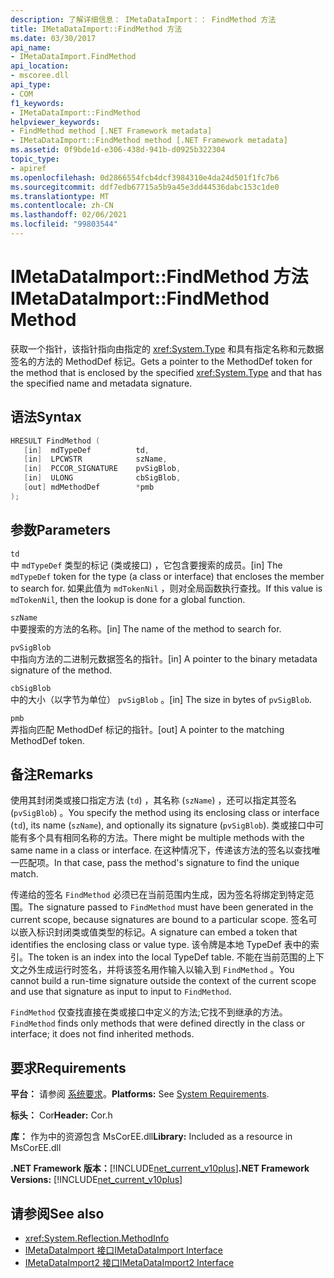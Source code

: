 ```yaml
---
description: 了解详细信息： IMetaDataImport：： FindMethod 方法
title: IMetaDataImport::FindMethod 方法
ms.date: 03/30/2017
api_name:
- IMetaDataImport.FindMethod
api_location:
- mscoree.dll
api_type:
- COM
f1_keywords:
- IMetaDataImport::FindMethod
helpviewer_keywords:
- FindMethod method [.NET Framework metadata]
- IMetaDataImport::FindMethod method [.NET Framework metadata]
ms.assetid: 0f9bde1d-e306-438d-941b-d0925b322304
topic_type:
- apiref
ms.openlocfilehash: 0d2866554fcb4dcf3984310e4da24d501f1fc7b6
ms.sourcegitcommit: ddf7edb67715a5b9a45e3dd44536dabc153c1de0
ms.translationtype: MT
ms.contentlocale: zh-CN
ms.lasthandoff: 02/06/2021
ms.locfileid: "99803544"
---
```

# <a name="imetadataimportfindmethod-method"></a><span data-ttu-id="9ce50-103">IMetaDataImport::FindMethod 方法</span><span class="sxs-lookup"><span data-stu-id="9ce50-103">IMetaDataImport::FindMethod Method</span></span>

<span data-ttu-id="9ce50-104">获取一个指针，该指针指向由指定的 <xref:System.Type> 和具有指定名称和元数据签名的方法的 MethodDef 标记。</span><span class="sxs-lookup"><span data-stu-id="9ce50-104">Gets a pointer to the MethodDef token for the method that is enclosed by the specified <xref:System.Type> and that has the specified name and metadata signature.</span></span>  
  
## <a name="syntax"></a><span data-ttu-id="9ce50-105">语法</span><span class="sxs-lookup"><span data-stu-id="9ce50-105">Syntax</span></span>  
  
```cpp  
HRESULT FindMethod (  
   [in]  mdTypeDef          td,  
   [in]  LPCWSTR            szName,
   [in]  PCCOR_SIGNATURE    pvSigBlob,
   [in]  ULONG              cbSigBlob,
   [out] mdMethodDef        *pmb  
);  
```  
  
## <a name="parameters"></a><span data-ttu-id="9ce50-106">参数</span><span class="sxs-lookup"><span data-stu-id="9ce50-106">Parameters</span></span>  

 `td`  
 <span data-ttu-id="9ce50-107">中 `mdTypeDef` 类型的标记 (类或接口) ，它包含要搜索的成员。</span><span class="sxs-lookup"><span data-stu-id="9ce50-107">[in] The `mdTypeDef` token for the type (a class or interface) that encloses the member to search for.</span></span> <span data-ttu-id="9ce50-108">如果此值为 `mdTokenNil` ，则对全局函数执行查找。</span><span class="sxs-lookup"><span data-stu-id="9ce50-108">If this value is `mdTokenNil`, then the lookup is done for a global function.</span></span>  
  
 `szName`  
 <span data-ttu-id="9ce50-109">中要搜索的方法的名称。</span><span class="sxs-lookup"><span data-stu-id="9ce50-109">[in] The name of the method to search for.</span></span>  
  
 `pvSigBlob`  
 <span data-ttu-id="9ce50-110">中指向方法的二进制元数据签名的指针。</span><span class="sxs-lookup"><span data-stu-id="9ce50-110">[in] A pointer to the binary metadata signature of the method.</span></span>  
  
 `cbSigBlob`  
 <span data-ttu-id="9ce50-111">中的大小（以字节为单位） `pvSigBlob` 。</span><span class="sxs-lookup"><span data-stu-id="9ce50-111">[in] The size in bytes of `pvSigBlob`.</span></span>  
  
 `pmb`  
 <span data-ttu-id="9ce50-112">弄指向匹配 MethodDef 标记的指针。</span><span class="sxs-lookup"><span data-stu-id="9ce50-112">[out] A pointer to the matching MethodDef token.</span></span>  
  
## <a name="remarks"></a><span data-ttu-id="9ce50-113">备注</span><span class="sxs-lookup"><span data-stu-id="9ce50-113">Remarks</span></span>  

 <span data-ttu-id="9ce50-114">使用其封闭类或接口指定方法 (`td`) ，其名称 (`szName`) ，还可以指定其签名 (`pvSigBlob`) 。</span><span class="sxs-lookup"><span data-stu-id="9ce50-114">You specify the method using its enclosing class or interface (`td`), its name (`szName`), and optionally its signature (`pvSigBlob`).</span></span> <span data-ttu-id="9ce50-115">类或接口中可能有多个具有相同名称的方法。</span><span class="sxs-lookup"><span data-stu-id="9ce50-115">There might be multiple methods with the same name in a class or interface.</span></span> <span data-ttu-id="9ce50-116">在这种情况下，传递该方法的签名以查找唯一匹配项。</span><span class="sxs-lookup"><span data-stu-id="9ce50-116">In that case, pass the method's signature to find the unique match.</span></span>  
  
 <span data-ttu-id="9ce50-117">传递给的签名 `FindMethod` 必须已在当前范围内生成，因为签名将绑定到特定范围。</span><span class="sxs-lookup"><span data-stu-id="9ce50-117">The signature passed to `FindMethod` must have been generated in the current scope, because signatures are bound to a particular scope.</span></span> <span data-ttu-id="9ce50-118">签名可以嵌入标识封闭类或值类型的标记。</span><span class="sxs-lookup"><span data-stu-id="9ce50-118">A signature can embed a token that identifies the enclosing class or value type.</span></span> <span data-ttu-id="9ce50-119">该令牌是本地 TypeDef 表中的索引。</span><span class="sxs-lookup"><span data-stu-id="9ce50-119">The token is an index into the local TypeDef table.</span></span> <span data-ttu-id="9ce50-120">不能在当前范围的上下文之外生成运行时签名，并将该签名用作输入以输入到 `FindMethod` 。</span><span class="sxs-lookup"><span data-stu-id="9ce50-120">You cannot build a run-time signature outside the context of the current scope and use that signature as input to input to `FindMethod`.</span></span>  
  
 <span data-ttu-id="9ce50-121">`FindMethod` 仅查找直接在类或接口中定义的方法;它找不到继承的方法。</span><span class="sxs-lookup"><span data-stu-id="9ce50-121">`FindMethod` finds only methods that were defined directly in the class or interface; it does not find inherited methods.</span></span>  
  
## <a name="requirements"></a><span data-ttu-id="9ce50-122">要求</span><span class="sxs-lookup"><span data-stu-id="9ce50-122">Requirements</span></span>  

 <span data-ttu-id="9ce50-123">**平台：** 请参阅 [系统要求](../../get-started/system-requirements.md)。</span><span class="sxs-lookup"><span data-stu-id="9ce50-123">**Platforms:** See [System Requirements](../../get-started/system-requirements.md).</span></span>  
  
 <span data-ttu-id="9ce50-124">**标头：** Cor</span><span class="sxs-lookup"><span data-stu-id="9ce50-124">**Header:** Cor.h</span></span>  
  
 <span data-ttu-id="9ce50-125">**库：** 作为中的资源包含 MsCorEE.dll</span><span class="sxs-lookup"><span data-stu-id="9ce50-125">**Library:** Included as a resource in MsCorEE.dll</span></span>  
  
 <span data-ttu-id="9ce50-126">**.NET Framework 版本：**[!INCLUDE[net_current_v10plus](../../../../includes/net-current-v10plus-md.md)]</span><span class="sxs-lookup"><span data-stu-id="9ce50-126">**.NET Framework Versions:** [!INCLUDE[net_current_v10plus](../../../../includes/net-current-v10plus-md.md)]</span></span>  
  
## <a name="see-also"></a><span data-ttu-id="9ce50-127">请参阅</span><span class="sxs-lookup"><span data-stu-id="9ce50-127">See also</span></span>

- <xref:System.Reflection.MethodInfo>
- [<span data-ttu-id="9ce50-128">IMetaDataImport 接口</span><span class="sxs-lookup"><span data-stu-id="9ce50-128">IMetaDataImport Interface</span></span>](imetadataimport-interface.md)
- [<span data-ttu-id="9ce50-129">IMetaDataImport2 接口</span><span class="sxs-lookup"><span data-stu-id="9ce50-129">IMetaDataImport2 Interface</span></span>](imetadataimport2-interface.md)
